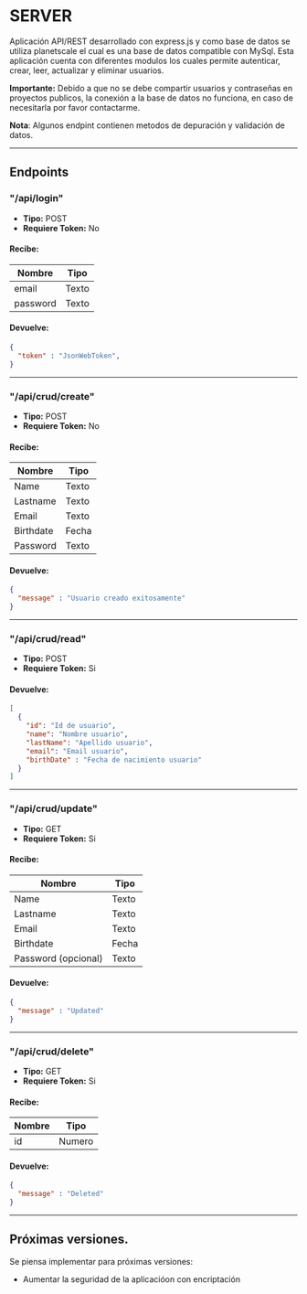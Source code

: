 # SERVER
Aplicación API/REST desarrollado con express.js y como base de datos se utiliza planetscale el cual es una base de datos
compatible con MySql. Esta aplicación cuenta con diferentes modulos los cuales permite autenticar, crear, leer, actualizar 
y eliminar usuarios.

**Importante:** Debido a que no se debe compartir usuarios y contraseñas en proyectos publicos, la conexión a la base de datos
no funciona, en caso de necesitarla por favor contactarme.

**Nota**: Algunos endpint contienen metodos de depuración y validación de datos.
___
## Endpoints
### "/api/login"
- **Tipo:** POST
- **Requiere Token:** No
#### Recibe:
| Nombre | Tipo | 
|----------|----------|
| email   | Texto   |
| password    | Texto   |
#### Devuelve:
```json
{
  "token" : "JsonWebToken",
}
```
___
### "/api/crud/create" 
- **Tipo:** POST
- **Requiere Token:** No
#### Recibe:
| Nombre | Tipo |
|----------|----------|
| Name    | Texto  |
| Lastname    | Texto   |
| Email | Texto   |
| Birthdate | Fecha   |
| Password | Texto   |
#### Devuelve:
```json
{
  "message" : "Usuario creado exitosamente"
}
```
___
### "/api/crud/read" 
- **Tipo:** POST
- **Requiere Token:** Si
#### Devuelve:
```json
[
  {
    "id": "Id de usuario",
    "name": "Nombre usuario",
    "lastName": "Apellido usuario",
    "email": "Email usuario",
    "birthDate" : "Fecha de nacimiento usuario"
  }
]
```
___
### "/api/crud/update" 
- **Tipo:** GET
- **Requiere Token:** Si

#### Recibe:
| Nombre | Tipo |
|----------|----------|
| Name    | Texto  |
| Lastname    | Texto   |
| Email | Texto   |
| Birthdate | Fecha   |
| Password (opcional) | Texto   |
#### Devuelve:
```json
{
  "message" : "Updated"
}
```
___
### "/api/crud/delete" 
- **Tipo:** GET
- **Requiere Token:** Si

#### Recibe:
| Nombre | Tipo |
|----------|----------|
| id    | Numero  |
#### Devuelve:
```json
{
  "message" : "Deleted"
}
```
___


## Próximas versiones.
Se piensa implementar para próximas versiones:
- Aumentar la seguridad de la aplicacióon con encriptación 
